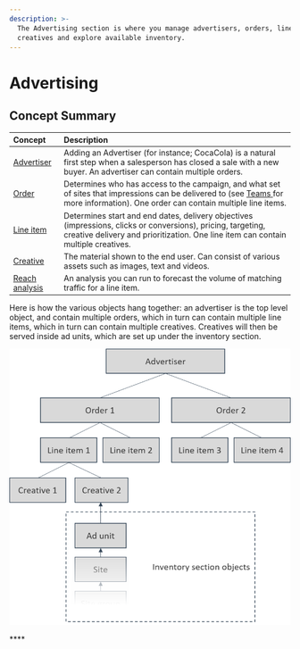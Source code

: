 ```yaml
---
description: >-
  The Advertising section is where you manage advertisers, orders, line items,
  creatives and explore available inventory.
---
```


# Advertising

## Concept Summary

| Concept | Description |
| :--- | :--- |
| [Advertiser](advertisers.md) | Adding an Advertiser \(for instance; CocaCola\) is a natural first step when a salesperson has closed a sale with a new buyer. An advertiser can contain multiple orders. |
| [Order](orders.md) | Determines who has access to the campaign, and what set of sites that impressions can be delivered to \(see [Teams ](../admin/#teams)for more information\). One order can contain multiple line items. |
| [Line item](line-items.md) | Determines start and end dates, delivery objectives \(impressions, clicks or conversions\), pricing, targeting, creative delivery and prioritization. One line item can contain multiple creatives. |
| [Creative](creatives.md) | The material shown to the end user. Can consist of various assets such as images, text and videos. |
| [Reach analysis](reach-analysis.md) | An analysis you can run to forecast the volume of matching traffic for a line item.  |

Here is how the various objects hang together: an advertiser is the top level object, and contain multiple orders, which in turn can contain multiple line items, which in turn can contain multiple creatives. Creatives will then be served inside ad units, which are set up under the inventory section. 

![The hierarchy of the objects under Advertising, and how the connect to ad units. ](../../../.gitbook/assets/advertising-hierarchy.png)

\*\*\*\*

